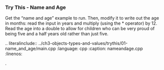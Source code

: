### Try This - Name and Age

Get the “name and age” example to run. Then, modify it to write out the age in months: read the input in years and multiply (using the * operator) by 12. 
Read the age into a double to allow for children who can be very proud of being five and a half years old rather than just five.


.. literalinclude:: ../ch3-objects-types-and-values/trythis/01-name_and_age/main.cpp
   :language: cpp
   :caption: nameandage.cpp
   :linenos:


.

